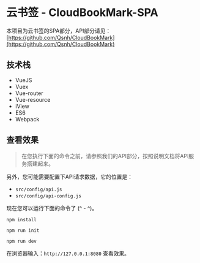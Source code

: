 # 云书签 - CloudBookMark-SPA

本项目为云书签的SPA部分，API部分请见：[https://github.com/Qsnh/CloudBookMark](https://github.com/Qsnh/CloudBookMark)

## 技术栈

+ VueJS
+ Vuex
+ Vue-router
+ Vue-resource
+ iView
+ ES6
+ Webpack

## 查看效果

> 在您执行下面的命令之前，请参照我们的API部分，按照说明文档将API服务搭建起来。

另外，您可能需要配置下API请求数据，它的位置是：

+ `src/config/api.js`
+ `src/config/api-config.js`

现在您可以运行下面的命令了 (^ - ^)。

```
npm install
```

```
npm run init
```

```
npm run dev
```

在浏览器输入：`http://127.0.0.1:8080` 查看效果。
